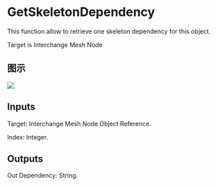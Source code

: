 # GetSkeletonDependency

This function allow to retrieve one skeleton dependency for this object.

Target is Interchange Mesh Node

## 图示

![]($-20221218-19321722.png)

## Inputs

Target: Interchange Mesh Node Object Reference.

Index: Integer.  

## Outputs

Out Dependency: String.

